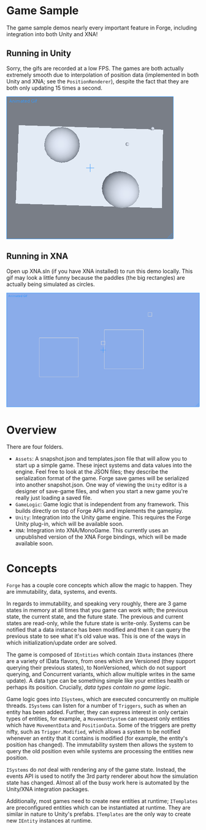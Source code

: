 # Game Sample

The game sample demos nearly every important feature in Forge, including integration into both Unity and XNA!


## Running in Unity

Sorry, the gifs are recorded at a low FPS. The games are both actually extremely smooth due to interpolation of position data (implemented in both Unity and XNA; see the `PositionRenderer`), despite the fact that they are both only updating 15 times a second.

![The game running in Unity](demo_unity.gif) 

## Running in XNA

Open up XNA.sln (if you have XNA installed) to run this demo locally. This gif may look a little funny because the paddles (the big rectangles) are actually being simulated as circles.

![The game running in XNA](demo_xna.gif)

# Overview

There are four folders.

- `Assets`: A snapshot.json and templates.json file that will allow you to start up a simple game. These inject systems and data values into the engine. Feel free to look at the JSON files; they describe the serialization format of the game. Forge save games will be serialized into another snapshot.json. One way of viewing the `Unity` editor is a designer of save-game files, and when you start a new game you're really just loading a saved file.
- `GameLogic`: Game logic that is independent from any framework. This builds directly on top of Forge APIs and implements the gameplay.
- `Unity`: Integration into the Unity game engine. This requires the Forge Unity plug-in, which will be available soon.
- `XNA`: Integration into XNA/MonoGame. This currently uses an unpublished version of the XNA Forge bindings, which will be made available soon.

# Concepts

`Forge` has a couple core concepts which allow the magic to happen. They are immutability, data, systems, and events.

In regards to immutability, and speaking very roughly, there are 3 game states in memory at all times that you game can work with; the previous state, the current state, and the future state. The previous and current states are read-only, while the future state is write-only. Systems can be notified that a data instance has been modified and then it can query the previous state to see what it's old value was. This is one of the ways in which initialization/update order are solved.

The game is composed of `IEntities` which contain `IData` instances (there are a variety of IData flavors, from ones which are Versioned (they support querying their previous states), to NonVersioned, which do not support querying, and Concurrent variants, which allow multiple writes in the same update). A data type can be something simple like your entities health or perhaps its position. Crucially, _data types contain no game logic_.

Game logic goes into `ISystems`, which are executed concurrently on multiple threads. `ISystems` can listen for a number of `Triggers`, such as when an entity has been added. Further, they can express interest in only certain types of entities, for example, a `MovementSystem` can request only entities which have `MovementData` and `PositionData`. Some of the triggers are pretty nifty, such as `Trigger.Modified`, which allows a system to be notified whenever an entity that it contains is modified (for example, the entity's position has changed). The immutability system then allows the system to query the old position even while systems are processing the entities new position.

`ISystems` do *not* deal with rendering any of the game state. Instead, the events API is used to notify the 3rd party renderer about how the simulation state has changed. Almost all of the busy work here is automated by the Unity/XNA integration packages.

Additionally, most games need to create new entities at runtime; `ITemplates` are preconfigured entities which can be instantiated at runtime. They are similar in nature to Unity's prefabs. `ITemplates` are the only way to create new `IEntity` instances at runtime.
